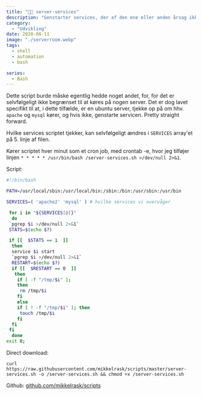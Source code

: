 ```yaml
---
title: "🐕‍🦺 server-services"
description: "Genstarter services, der af den ene eller anden årsag ikke kører. Tænkt til en server, hvor fx apache eller mysql kører."
category:
  - "Udvikling"
date: 2020-08-11
image: "./serverroom.webp"
tags:
  - shell
  - automation
  - bash

series:
  - Bash
---
```


Dette script burde måske egentlig hedde noget andet, for, for det er selvfølgeligt ikke begrænset til at køres på nogen server. Det er dog lavet specifikt til at, i dette tilfælde, er en ubuntu server, tjekke op på om hhv. `apache` og `mysql` kører, og hvis ikke, genstarte servicen. Pretty straight forward.

Hvilke services scriptet tjekker, kan selvfølgeligt ændres i `SERVICES` array'et på 5. linje af filen.

Kører scriptet hver minut som et cron job, med crontab -e, hvor jeg tilføjer linjen `* * * * * /usr/bin/bash /server-services.sh >/dev/null 2>&1`.

Script:

```bash
#!/bin/bash

PATH=/usr/local/sbin:/usr/local/bin:/sbin:/bin:/usr/sbin:/usr/bin

SERVICES=( 'apache2' 'mysql' ) # hvilke services vi overvåger

 for i in "${SERVICES[@]}"
  do
 `pgrep $i >/dev/null 2>&1`
 STATS=$(echo $?)

 if [[  $STATS == 1  ]]
  then
  service $i start
  `pgrep $i >/dev/null 2>&1`
  RESTART=$(echo $?)
  if [[  $RESTART == 0  ]]
   then
    if [ -f "/tmp/$i" ];
    then
     rm /tmp/$i
    fi
	else
    if [ ! -f "/tmp/$i" ]; then
     touch /tmp/$i
    fi
  fi
 fi
  done
exit 0;
```

Direct download:

`curl https://raw.githubusercontent.com/mikkelrask/scripts/master/server-services.sh -o /server-services.sh && chmod +x /server-services.sh`

Github: [github.com/mikkelrask/scripts](https://raw.githubusercontent.com/mikkelrask/scripts/master/server-services.sh)

